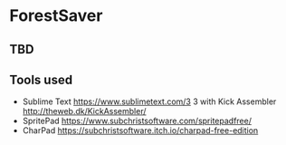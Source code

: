 # ForestSaver

## TBD

## Tools used
* Sublime Text https://www.sublimetext.com/3 3 with Kick Assembler http://theweb.dk/KickAssembler/
* SpritePad https://www.subchristsoftware.com/spritepadfree/
* CharPad https://subchristsoftware.itch.io/charpad-free-edition
